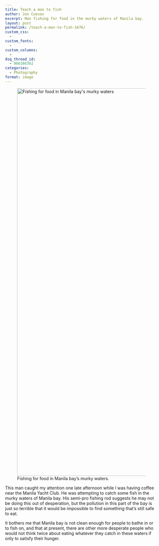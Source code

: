 ```yaml
---
title: Teach a man to fish
author: Jon Cuevas
excerpt: Man fishing for food in the murky waters of Manila bay.
layout: post
permalink: /teach-a-man-to-fish-1676/
custom_css:
  - 
custom_fonts:
  - 
custom_columns:
  - 
dsq_thread_id:
  - 966386362
categories:
  - Photography
format: image
---
```

<figure class="figure alignnone"><img title="Fishing for food in Manila bay's murky waters" src="http://archondigital.com/wp-content/uploads/fisherman_IMG_6663-flat.jpg" alt="Fishing for food in Manila bay's murky waters" width="1920" height="1280" /><figcaption>Fishing for food in Manila bay&#8217;s murky waters.</figcaption></figure> 
This man caught my attention one late afternoon while I was having coffee near the Manila Yacht Club. He was attempting to catch some fish in the murky waters of Manila bay. His semi-pro fishing rod suggests he may not be doing this out of desperation, but the pollution in this part of the bay is just so terrible that it would be impossible to find something that&#8217;s still safe to eat.

It bothers me that Manila bay is not clean enough for people to bathe in or to fish on, and that at present, there are other more desperate people who would not think twice about eating whatever they catch in these waters if only to satisfy their hunger.